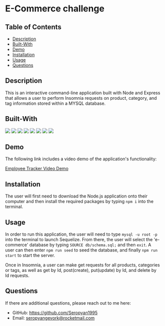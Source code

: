 # E-Commerce challenge

## Table of Contents
* [Description](#description)
* [Built-With](#built-with)
* [Demo](#demo)
* [Installation](#installation)
* [Usage](#usage)
* [Questions](#questions)

## Description

This is an interactive command-line application built with Node and Express that allows a user to perform Insomnia requests on product, category, and tag information stored within a MYSQL database.

## Built-With
<p>
  <img src="https://img.shields.io/badge/-Dotenv-ff69b4" />
  <img src="https://img.shields.io/badge/-ORM-brightgreen" />
  <img src="https://img.shields.io/badge/-Insomnia-red" />
  <img src="https://img.shields.io/badge/-Javascript-blueviolet" />
  <img src="https://img.shields.io/badge/-Express-grey" />
  <img src="https://img.shields.io/badge/MySql2-orange"  />
  <img src="https://img.shields.io/badge/-Node-green" />
  <img src="https://img.shields.io/badge/-SQL-blue" />
</p>

## Demo

The following link includes a video demo of the application's functionality:

[Employee Tracker Video Demo](https://drive.google.com/file/d/19RUEuH3K7C8n6PwJtaqhJJuPVSEMwqab/view)


## Installation

The user will first need to download the Node.js application onto their computer and then install the required packages by typing `npm i` into the terminal.

## Usage

In order to run this application, the user will need to type `mysql -u root -p` into the terminal to launch Sequelize. From there, the user will select the 'e-commerce' database by typing `SOURCE db/schema.sql;` and then `exit`. A user can then enter `npm run seed` to seed the database, and finally `npm run start` to start the server.

Once in Insomnia, a user can make get requests for all products, categories or tags, as well as get by Id, post(create), put(update) by Id, and delete by Id requests.

## Questions

If there are additional questions, please reach out to me here:

* GitHub: https://github.com/Seropyan1995
* Email: seropyangevork@rocketmail.com

